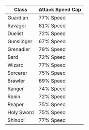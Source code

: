 | Class | Attack Speed Cap |	
| ----- | ----- |
|Guardian|	77% Speed|
|Ravager	|81% Speed|
|Duelist	|72% Speed|
|Gunslinger|	67% Speed|
|Grenadier|	78% Speed|
|Bard	|72% Speed|
|Wizard	|77% Speed|
|Sorcerer	|75% Speed|
|Brawler	|69% Speed|
|Ranger|	74% Speed|
|Ronin	|72% Speed|
|Reaper	|75% Speed|
|Holy Sword|	75% Speed|
|Shinobi|	77% Speed|